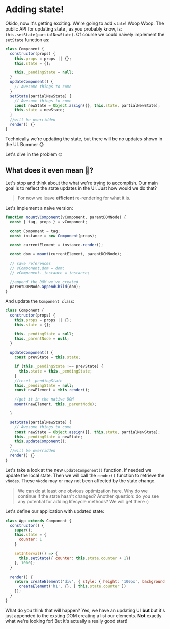 # Adding state!

Okido, now it's getting exciting. We're going to add `state`! Woop Woop. The public API 
for updating state , as you probably know, is: `this.setState(partialNewState)`. Of
course we could naively implement the `setState` function as:

```javascript
class Component {
  constructor(props) {
    this.props = props || {};
    this.state = {};

    this._pendingState = null;
  }
  updateComponent() {
    // Awesome things to come
  }
  setState(partialNewState) {
    // Awesome things to come
    const newState = Object.assign({}, this.state, partialNewState);
    this.state = newState;
  }
  //will be overridden
  render() {}
}
```

Technically we're updating the state, but there will be no updates shown in the UI. Bummer 😞

Let's dive in the problem 🤓

## What does it even mean 🤔?

Let's stop and think about the what we're trying to accomplish. Our main goal is to reflect
the state updates in the UI. Just how would we do that?

> For now we leave **efficient** re-rendering for what it is. 

Let's implement a naive version:


```javascript
function mountVComponent(vComponent, parentDOMNode) {
  const { tag, props } = vComponent;

  const Component = tag;
  const instance = new Component(props);

  const currentElement = instance.render();

  const dom = mount(currentElement, parentDOMNode);

  // save references
  // vComponent.dom = dom; 
  // vComponent._instance = instance;

  //append the DOM we've created.
  parentDOMNode.appendChild(dom);
}

```

And update the `Component class`:


```javascript
class Component {
  constructor(props) {
    this.props = props || {};
    this.state = {};

    this._pendingState = null;
    this._parentNode = null;
  }

  updateComponent() {
    const prevState = this.state;

    if (this._pendingState !== prevState) {
      this.state = this._pendingState;
    }
    //reset _pendingState
    this._pendingState = null;
    const newElement = this.render();

    //get it in the native DOM
    mount(newElement, this._parentNode);

  }

  setState(partialNewState) {
    // Awesome things to come
    const newState = Object.assign({}, this.state, partialNewState);
    this._pendingState = newState;
    this.updateComponent();
  }
  //will be overridden
  render() {}
}
```

Let's take a look at the new `updateComponent()` function. If needed we update the local state. Then we will call
the `render()` function to retrieve the `vNodes`. These `vNode` may or may not been affected by the state change. 

> We can do at least one obvious optimization here. Why do we continue if the state hasn't changed? Another question:
 do you see any potential for adding lifecycle methods? We will get there :)

Let's define our application with updated state: 

```javascript
class App extends Component {
  constructor() {
    super();
    this.state = {
      counter: 1
    }

    setInterval(() => {
      this.setState({ counter: this.state.counter + 1})
    }, 1000);
  }

  render() {
    return createElement('div', { style: { height: '100px', background: 'red'} }, [
      createElement('h1', {}, [ this.state.counter ])
    ]);
  }
}
```


What do you think that will happen? Yes, we have an updating UI **but** but it's just appended to 
the exsting DOM creating a list our elements. **Not** exactly what we're looking for! But it's actually
a really good start!

